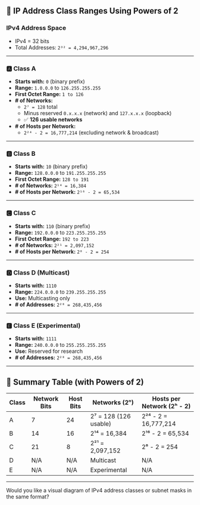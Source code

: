 ## 📐 IP Address Class Ranges Using Powers of 2

### IPv4 Address Space
- IPv4 = 32 bits  
- Total Addresses: `2³² = 4,294,967,296`

---

### 🅰️ Class A
- **Starts with:** `0` (binary prefix)  
- **Range:** `1.0.0.0` to `126.255.255.255`  
- **First Octet Range:** `1 to 126`  
- **# of Networks:**  
  - `2⁷ = 128` total  
  - Minus reserved `0.x.x.x` (network) and `127.x.x.x` (loopback)  
  - ✅ **126 usable networks**  
- **# of Hosts per Network:**  
  - `2²⁴ - 2 = 16,777,214` (excluding network & broadcast)

---

### 🅱️ Class B
- **Starts with:** `10` (binary prefix)  
- **Range:** `128.0.0.0` to `191.255.255.255`  
- **First Octet Range:** `128 to 191`  
- **# of Networks:** `2¹⁴ = 16,384`  
- **# of Hosts per Network:** `2¹⁶ - 2 = 65,534`

---

### 🅲 Class C
- **Starts with:** `110` (binary prefix)  
- **Range:** `192.0.0.0` to `223.255.255.255`  
- **First Octet Range:** `192 to 223`  
- **# of Networks:** `2²¹ = 2,097,152`  
- **# of Hosts per Network:** `2⁸ - 2 = 254`

---

### 🅳 Class D (Multicast)
- **Starts with:** `1110`  
- **Range:** `224.0.0.0` to `239.255.255.255`  
- **Use:** Multicasting only  
- **# of Addresses:** `2²⁸ = 268,435,456`

---

### 🅴 Class E (Experimental)
- **Starts with:** `1111`  
- **Range:** `240.0.0.0` to `255.255.255.255`  
- **Use:** Reserved for research  
- **# of Addresses:** `2²⁸ = 268,435,456`

---

## 🧠 Summary Table (with Powers of 2)

| Class | Network Bits | Host Bits | Networks (2ⁿ)           | Hosts per Network (2ʰ - 2)     |
|-------|---------------|------------|--------------------------|-------------------------------|
| A     | 7             | 24         | 2⁷ = 128 (126 usable)    | 2²⁴ - 2 = 16,777,214          |
| B     | 14            | 16         | 2¹⁴ = 16,384             | 2¹⁶ - 2 = 65,534              |
| C     | 21            | 8          | 2²¹ = 2,097,152          | 2⁸ - 2 = 254                  |
| D     | N/A           | N/A        | Multicast                | N/A                           |
| E     | N/A           | N/A        | Experimental             | N/A                           |

---

Would you like a visual diagram of IPv4 address classes or subnet masks in the same format?
